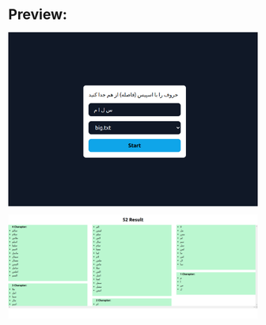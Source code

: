# Preview:
![](https://github.com/mohammad128/Amirza-Bot/raw/main/preview1.png)

![](https://github.com/mohammad128/Amirza-Bot/raw/main/preview2.png)
